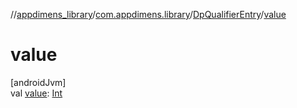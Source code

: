 //[appdimens_library](../../../index.md)/[com.appdimens.library](../index.md)/[DpQualifierEntry](index.md)/[value](value.md)

# value

[androidJvm]\
val [value](value.md): [Int](https://kotlinlang.org/api/core/kotlin-stdlib/kotlin/-int/index.html)